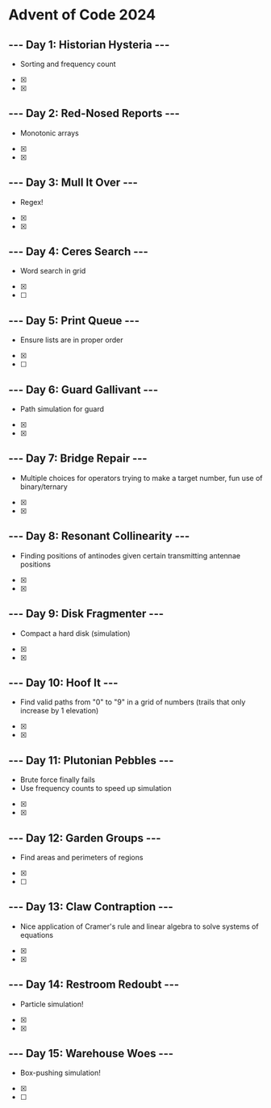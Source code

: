 # Advent of Code 2024

## --- Day 1: Historian Hysteria ---

- Sorting and frequency count
- [x]
- [x]

## --- Day 2: Red-Nosed Reports ---

- Monotonic arrays
- [x]
- [x]

## --- Day 3: Mull It Over ---

- Regex!
- [x]
- [x]

## --- Day 4: Ceres Search ---

- Word search in grid
- [x]
- [ ]

## --- Day 5: Print Queue ---

- Ensure lists are in proper order
- [x]
- [ ]

## --- Day 6: Guard Gallivant ---

- Path simulation for guard
- [x]
- [x]

## --- Day 7: Bridge Repair ---

- Multiple choices for operators trying to make a target number, fun use of binary/ternary
- [x]
- [x]

## --- Day 8: Resonant Collinearity ---

- Finding positions of antinodes given certain transmitting antennae positions
- [x]
- [x]

## --- Day 9: Disk Fragmenter ---

- Compact a hard disk (simulation)
- [x]
- [x]

## --- Day 10: Hoof It ---

- Find valid paths from "0" to "9" in a grid of numbers (trails that only increase by 1 elevation)
- [x]
- [x]

## --- Day 11: Plutonian Pebbles ---

- Brute force finally fails
- Use frequency counts to speed up simulation
- [x]
- [x]

## --- Day 12: Garden Groups ---

- Find areas and perimeters of regions
- [x]
- [ ]

## --- Day 13: Claw Contraption ---

- Nice application of Cramer's rule and linear algebra to solve systems of equations
- [x]
- [x]

## --- Day 14: Restroom Redoubt ---

- Particle simulation!
- [x]
- [x]

## --- Day 15: Warehouse Woes ---

- Box-pushing simulation!
- [x]
- [ ]
